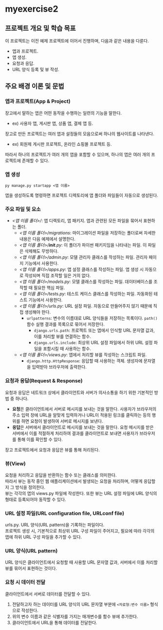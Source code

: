 # **myexercise2**

## 프로젝트 개요 및 학습 목표

이 프로젝트는 이전 예제 프로젝트에 이어서 진행하며, 다음과 같은 내용을 다룬다.

- 앱과 프로젝트.
- 앱 생성.
- 요청과 응답.
- URL 양식 등록 및 뷰 작성.

## 주요 배경 이론 및 문법

### 앱과 프로젝트(App & Project)

장고에서 말하는 앱은 어떤 동작을 수행하는 일련의 기능을 말한다.

- ex) 사용자 앱, 게시판 앱, 상품 앱, 결제 앱 등.

장고로 만든 프로젝트는 여러 앱과 설정들의 모음으로써 하나의 웹사이트를 나타낸다.

- ex) 회원제 게시판 프로젝트, 온라인 쇼핑몰 프로젝트 등.

따라서 하나의 프로젝트가 여러 개의 앱을 포함할 수 있으며, 하나의 앱은 여러 개의 프로젝트에 존재할 수 있다.

### 앱 생성

```shell
py manage.py startapp <앱 이름>
```

앱을 생성하도록 명령하면 프로젝트 디렉토리에 앱 폴더와 파일들이 자동으로 생성된다.

### 주요 파일 및 요소

- *<앱 이름 폴더>/*: 앱 디렉토리, 앱 패키지. 앱과 관련된 모든 파일을 묶어서 표현하는 폴더.
  - *<앱 이름 폴더>/migrations*: 마이그레이션 파일을 저장하는 폴더로써 자세한 내용은 다음 예제에서 설명한다.
  - *<앱 이름 폴더>/__init__.py*: 이 폴더가 파이썬 패키지임을 나타내는 파일. 이 파일은 삭제해도 무방하다.
  - *<앱 이름 폴더>/admin.py*: 모델 관리자 클래스를 작성하는 파일. 관리자 페이지 기능에서 사용한다.
  - *<앱 이름 폴더>/apps.py*: 앱 설정 클래스를 작성하는 파일. 앱 생성 시 자동으로 작성되며 직접 조작할 일은 거의 없다.
  - *<앱 이름 폴더>/models.py*: 모델 클래스를 작성하는 파일. 데이터베이스를 조작할 때 필요한 핵심 파일.
  - *<앱 이름 폴더>/tests.py*: 테스트 케이스 클래스를 작성하는 파일. 자동화된 테스트 기능에서 사용한다.
  - *<앱 이름 폴더>/urls.py*: URL 설정 파일. 자동으로 만들어주지 않기 때문에 직접 생성해야 한다.
    - `urlpatterns`: 변수의 이름대로 URL 양식들을 저장하는 목록이다. `path()` 함수 실행 결과를 목록으로 묶어서 저장한다.
      - `django.urls.path`: 프로젝트 또는 앱에서 인식할 URL 문자열 값과, 이를 처리할 뷰를 연결하는 함수.
      - `django.urls.include`: 최상위 URL 설정 파일에서 하위 URL 설정 파일을 포함시킬 때 사용하는 함수.
  - *<앱 이름 폴더>/views.py*: 앱에서 처리할 뷰를 작성하는 스크립트 파일.
    - `django.http.HttpResponse`: 응답할 때 사용하는 객체. 생성자에 문자열을 입력받아 브라우저에 출력한다.

### 요청과 응답(Request & Response)

요청과 응답은 네트워크 상에서 클라이언트와 서버가 의사소통을 하기 위한 기본적인 방법 중 하나다.

- **요청**은 클라이언트에서 서버로 메시지를 보내는 것을 말한다. 사용자가 브라우저의 주소 입력 창에 URL을 알맞게 입력하거나 URL이 적용된 링크를 클릭하는 등의 행위를 하면 요청이 발생하여 서버로 메시지를 보낸다.
- **응답**은 서버에서 클라이언트로 메시지를 보내는 것을 말한다. 요청 메시지를 받은 서버에서 이를 적절하게 처리하여 결과를 클라이언트로 보내면 사용자가 브라우저를 통해 이를 확인할 수 있다.

장고 프로젝트에서 요청과 응답은 뷰를 통해 처리된다.

### 뷰(View)

요청을 처리하고 응답을 반환하는 함수 또는 클래스를 의미한다.  
따라서 뷰는 동작 중인 웹 애플리케이션에서 발생되는 요청을 처리하며, 어떻게 응답할지 그 방식을 정의한다.  
뷰는 각각의 앱의 views.py 파일에 작성한다.
또한 뷰는 URL 설정 파일에 URL 양식의 형태로 등록되어야 동작할 수 있다.

### URL 설정 파일(URL configuration file, URLconf file)

urls.py. URL 양식(URL pattern)을 기록하는 파일이다.  
프로젝트 생성 시, 기본적으로 최상위 URL 구성 파일이 주어지고, 필요에 따라 각각의 앱에 하위 URL 구성 파일을 추가할 수 있다.

### URL 양식(URL pattern)

URL 양식은 클라이언트에서 요청할 때 사용할 URL 문자열 값과, 서버에서 이를 처리할 뷰를 묶어서 표현하는 것이다.  


### 요청 시 데이터 전달

클라이언트에서 서버로 데이터를 전달할 수 있다.  

1. 전달하고자 하는 데이터를 URL 양식의 URL 문자열 부분에 `<자료형:변수 이름>` 형식으로 작성한다.
2. 위의 변수 이름과 같은 식별자를 가지는 매개변수를 함수 뷰에 추가한다.
3. 클라이언트에서 URL을 통해 데이터를 전달한다.
